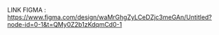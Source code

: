 LINK FIGMA : https://www.figma.com/design/waMrGhgZyLCeDZjc3meGAn/Untitled?node-id=0-1&t=QMy0Z2b1zKdqmCd0-1
